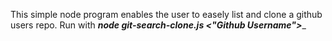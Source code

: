 This simple node program enables the user to easely list and clone a github users repo. Run with ___node git-search-clone.js <"Github Username">____
